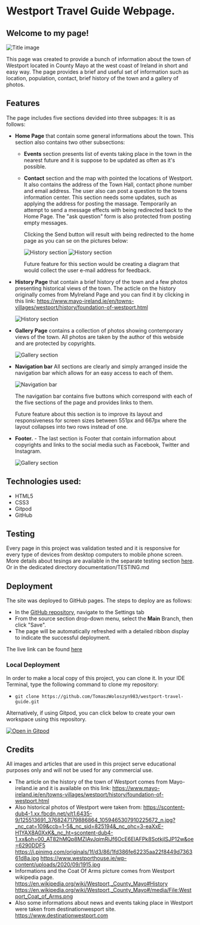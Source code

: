 # Westport Travel Guide Webpage.

## Welcome to my page! 

![Title image](assets/images/readMe/amIResponive_black_background.jpg)


This page was created to provide a bunch of information about the town of Westport located in County Mayo at the west coast of Ireland in short and easy way.
The page provides a brief and useful set of information such as location, population, contact, brief history of the town and a gallery of photos.




## Features
The page includes five sections devided into three subpages:
It is as follows:
- **Home Page** that contain some general informations about the town. This section also contains two other subsections:
    * **Events** section presents list of events taking place in the town in the nearest future and it is suppose to be updated as often as it's possible.

    * **Contact** section and the map with pointed the locations of Westport. It also contains the address of the Town Hall, contact phone number and email address.
    The user also can post a question to the towns information center. This section needs some updates, such as applying the address for posting the massage. Temporarily an attempt to send a message effects with being redirected back to the Home Page. 
    The "ask question" form is also protected from posting empty messages. 

      Clicking the Send button will result with being redirected to the home page as you can se on the pictures below:


      ![History section](assets/images/readMe/send_button_click_s.jpg)
      ![History section](assets/images/readMe/send_button_reaction_s.jpg)

      Future feature for this section would be creating a diagram that would collect the user e-mail address for feedback.

    

- **History Page** that contain a brief history of the town and a few photos presenting historical views of the town. 
The acticle on the history originally comes from MyIreland Page and you can find it by clicking in this link: https://www.mayo-ireland.ie/en/towns-villages/westport/history/foundation-of-westport.html 

  ![History section](assets/images/readMe/wtg_history_page_400px.jpg)
- **Gallery Page** contains a collection of photos showing contemporary views of the town. All photos are taken by the author of this webside and are protected by copyrights.

  ![Gallery section](assets/images/readMe/wtg_gallery_page.jpg)

- **Navigation bar**
  All sections are clearly and simply arranged inside the navigation bar which allows for an easy access to each of them. 

  ![Navigation bar](assets/images/readMe/nav_bar1.jpg)

  The navigation bar contains five buttons which correspond with each of the five sections of the page and provides links to them.

  Future feature about this section is to improve its layout and responsiveness for screen sizes between 551px and 667px where the layout collapses into two rows instead of one.

- **Footer.** - The last section is Footer that contain information about copyrights and links to the social media such as Facebook, Twitter and Instagram.

  ![Gallery section](assets/images/readMe/footer.jpg)



## Technologies used:
  - HTML5
  - CSS3
  - Gitpod
  - GitHub


## Testing
Every page in this project was validation tested and it is responsive for every type of devices from desktop computers to mobile phone screen.
More details about tesings are available in the separate testing section [here](documentation/TESTING.md).
Or in the dedicated directory documentation/TESTING.md




## Deployment

The site was deployed to GitHub pages. The steps to deploy are as follows: 
  - In the [GitHub repository](https://github.com/TomaszWoloszyn983/westport-travel-guide), navigate to the Settings tab 
  - From the source section drop-down menu, select the **Main** Branch, then click "Save".
  - The page will be automatically refreshed with a detailed ribbon display to indicate the successful deployment.

The live link can be found [here](https://tomaszwoloszyn983.github.io/westport-travel-guide)

### Local Deployment

In order to make a local copy of this project, you can clone it. In your IDE Terminal, type the following command to clone my repository:

- `git clone https://github.com/TomaszWoloszyn983/westport-travel-guide.git`

Alternatively, if using Gitpod, you can click below to create your own workspace using this repository.

[![Open in Gitpod](https://gitpod.io/button/open-in-gitpod.svg)](https://gitpod.io/#https://github.com/TomaszWoloszyn983/westport-travel-guide)


## Credits

All images and articles that are used in this project serve educational purposes only and will not be used for any commercial use.
- The article on the history of the town of Westport comes from Mayo-ireland.ie and it is available on this link:
    https://www.mayo-ireland.ie/en/towns-villages/westport/history/foundation-of-westport.html
- Also historical photos of Westport were taken from:
     https://scontent-dub4-1.xx.fbcdn.net/v/t1.6435-9/125513691_3768247179886864_1059465307910225672_n.jpg?_nc_cat=109&ccb=1-5&_nc_sid=825194&_nc_ohc=3-eaXxE-H1YAX8A0XxK&_nc_ht=scontent-dub4-1.xx&oh=00_AT82hMQp8MZIAvJqimRiJf6OcE6ElAFPk8SotkjlSJP12w&oe=6290DDF5
     https://i.pinimg.com/originals/1f/d3/86/1fd386fe62235aa22f8449d736361d8a.jpg
     https://www.westporthouse.ie/wp-content/uploads/2020/09/1915.jpg
- Informations and the Coat Of Arms picture comes from Westport wikipedia page.
     https://en.wikipedia.org/wiki/Westport,_County_Mayo#History
     https://en.wikipedia.org/wiki/Westport,_County_Mayo#/media/File:Westport_Coat_of_Arms.png
- Also some informations about news and events taking place in Westport were taken from destinationwesport site.
     https://www.destinationwestport.com



